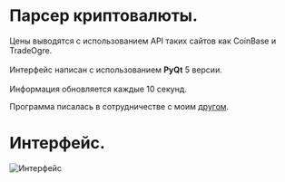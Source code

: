 # Парсер криптовалюты.
Цены выводятся с использованием API таких сайтов как CoinBase и TradeOgre.<br>
<br>
Интерфейс написан с использованием **PyQt** 5 версии.<br>
<br>
Информация обновляется каждые 10 секунд.

Программа писалась в сотрудничестве с моим [другом](https://github.com/Vsesamo).

# Интерфейс.
![Интерфейс](https://sun9-74.userapi.com/impg/fcor6hQcw8CfMgQiCuwJjUUyVoFuux3qCMjs8g/SmdLX39J5BQ.jpg?size=260x560&quality=96&sign=55fa6517bdcaaa01bb58820b1fd96862&type=album)
